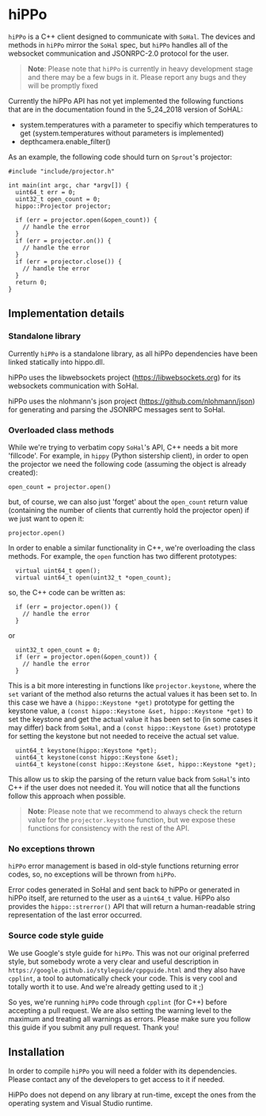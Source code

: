 # hiPPo

`hiPPo` is a C++ client designed to communicate with `SoHal`. The devices and
methods in `hiPPo` mirror the `SoHal` spec, but `hiPPo` handles all of the
websocket communication and JSONRPC-2.0 protocol for the user.

> <B>Note</B>: Please note that `hiPPo` is currently in heavy development
stage and there may be a few bugs in it.  Please report any bugs and they
will be promptly fixed

Currently the hiPPo API has not yet implemented the following functions 
that are in the documentation found in the 5_24_2018 version of SoHAL:
- system.temperatures with a parameter to specifiy which temperatures to get (system.temperatures without parameters is implemented)
- depthcamera.enable_filter()

As an example, the following code should turn on `Sprout`'s projector:
```
#include "include/projector.h"

int main(int argc, char *argv[]) {
  uint64_t err = 0;
  uint32_t open_count = 0;
  hippo::Projector projector;

  if (err = projector.open(&open_count)) {
    // handle the error
  }
  if (err = projector.on()) {
    // handle the error
  }
  if (err = projector.close()) {
    // handle the error
  }
  return 0;
}
```

## Implementation details

### Standalone library

Currently `hiPPo` is a standalone library, as all hiPPo dependencies have
been linked statically into hippo.dll.

hiPPo uses the libwebsockets project (https://libwebsockets.org) for its
websockets communication with SoHal.

hiPPo uses the nlohmann's json project (https://github.com/nlohmann/json)
for generating and parsing the JSONRPC messages sent to SoHal.


### Overloaded class methods

While we're trying to verbatim copy `SoHal`'s API, C++ needs a bit
more 'fillcode'. For example, in `hippy` (Python sistership client),
in order to open the projector we need the following code (assuming
the object is already created):

```
open_count = projector.open()
```

but, of course, we can also just 'forget' about the `open_count` return
value (containing the number of clients that currently hold the projector
open) if we just want to open it:

```
projector.open()
```

In order to enable a similar functionality in C++, we're overloading the
class methods. For example, the `open` function has two different prototypes:

```
  virtual uint64_t open();
  virtual uint64_t open(uint32_t *open_count);
```

so, the C++ code can be written as:

```
  if (err = projector.open()) {
    // handle the error
  }
```
or
```
  uint32_t open_count = 0;
  if (err = projector.open(&open_count)) {
    // handle the error
  }
```

This is a bit more interesting in functions like `projector.keystone`,
where the `set` variant of the method also returns the actual values
it has been set to. In this case we have a `(hippo::Keystone *get)`
prototype for getting the keystone value, a
`(const hippo::Keystone &set, hippo::Keystone *get)` to set the keystone
and get the actual value it has been set to (in some cases it may differ)
back from `SoHal`, and a `(const hippo::Keystone &set)` prototype
for setting the keystone but not needed to receive the actual set value.

```
  uint64_t keystone(hippo::Keystone *get);
  uint64_t keystone(const hippo::Keystone &set);
  uint64_t keystone(const hippo::Keystone &set, hippo::Keystone *get);
```

This allow us to skip the parsing of the return value back from `SoHal`'s
into C++ if the user does not needed it. You will notice that all the
functions follow this approach when possible.

> <B>Note</B>: Please note that we recommend to always check the return
value for the `projector.keystone` function, but we expose these functions
for consistency with the rest of the API.


### No exceptions thrown

`hiPPo` error management is based in old-style functions returning error
codes, so, no exceptions will be thrown from `hiPPo`.

Error codes generated in SoHal and sent back to hiPPo or generated in
hiPPo itself, are returned to the user as a `uint64_t` value. HiPPo also
provides the `hippo::strerror()` API that will return a human-readable
string representation of the last error occurred.


### Source code style guide

We use Google's style guide for `hiPPo`. This was not our original preferred
style, but somebody wrote a very clear and useful  description in
`https://google.github.io/styleguide/cppguide.html` and they also have
`cpplint`, a tool to automatically check your code.
This is very cool and totally worth it to use. And we're already
getting used to it ;)

So yes, we're running `hiPPo` code through `cpplint` (for C++) before accepting
a pull request. We are also setting the warning level to the maximum and
treating all warnings as errors. Please make sure you follow this guide
if you submit any pull request. Thank you!


## Installation

In order to compile `hiPPo` you will need a folder with its dependencies.
Please contact any of the developers to get access to it if needed.

HiPPo does not depend on any library at run-time, except the ones from the
operating system and Visual Studio runtime.
